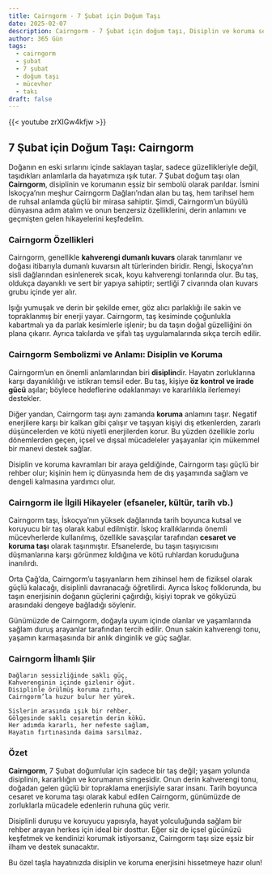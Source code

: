 ```yaml
---
title: Cairngorm - 7 Şubat için Doğum Taşı
date: 2025-02-07
description: Cairngorm - 7 Şubat için doğum taşı, Disiplin ve koruma sembolü. Bu özel taşın derin anlamını öğrenin.
author: 365 Gün
tags:
  - cairngorm
  - şubat
  - 7 şubat
  - doğum taşı
  - mücevher
  - takı
draft: false
---
```


{{< youtube zrXIGw4kfjw >}}

## 7 Şubat için Doğum Taşı: Cairngorm

Doğanın en eski sırlarını içinde saklayan taşlar, sadece güzellikleriyle değil, taşıdıkları anlamlarla da hayatımıza ışık tutar. 7 Şubat doğum taşı olan **Cairngorm**, disiplinin ve korumanın eşsiz bir sembolü olarak parıldar. İsmini İskoçya’nın meşhur Cairngorm Dağları’ndan alan bu taş, hem tarihsel hem de ruhsal anlamda güçlü bir mirasa sahiptir. Şimdi, Cairngorm’un büyülü dünyasına adım atalım ve onun benzersiz özelliklerini, derin anlamını ve geçmişten gelen hikayelerini keşfedelim.

### Cairngorm Özellikleri

Cairngorm, genellikle **kahverengi dumanlı kuvars** olarak tanımlanır ve doğası itibarıyla dumanlı kuvarsın alt türlerinden biridir. Rengi, İskoçya’nın sisli dağlarından esinlenerek sıcak, koyu kahverengi tonlarında olur. Bu taş, oldukça dayanıklı ve sert bir yapıya sahiptir; sertliği 7 civarında olan kuvars grubu içinde yer alır.

Işığı yumuşak ve derin bir şekilde emer, göz alıcı parlaklığı ile sakin ve topraklanmış bir enerji yayar. Cairngorm, taş kesiminde çoğunlukla kabartmalı ya da parlak kesimlerle işlenir; bu da taşın doğal güzelliğini ön plana çıkarır. Ayrıca takılarda ve şifalı taş uygulamalarında sıkça tercih edilir.

### Cairngorm Sembolizmi ve Anlamı: Disiplin ve Koruma

Cairngorm’un en önemli anlamlarından biri **disiplin**dir. Hayatın zorluklarına karşı dayanıklılığı ve istikrarı temsil eder. Bu taş, kişiye **öz kontrol ve irade gücü** aşılar; böylece hedeflerine odaklanmayı ve kararlılıkla ilerlemeyi destekler.

Diğer yandan, Cairngorm taşı aynı zamanda **koruma** anlamını taşır. Negatif enerjilere karşı bir kalkan gibi çalışır ve taşıyan kişiyi dış etkenlerden, zararlı düşüncelerden ve kötü niyetli enerjilerden korur. Bu yüzden özellikle zorlu dönemlerden geçen, içsel ve dışsal mücadeleler yaşayanlar için mükemmel bir manevi destek sağlar.

Disiplin ve koruma kavramları bir araya geldiğinde, Cairngorm taşı güçlü bir rehber olur; kişinin hem iç dünyasında hem de dış yaşamında sağlam ve dengeli kalmasına yardımcı olur.

### Cairngorm ile İlgili Hikayeler (efsaneler, kültür, tarih vb.)

Cairngorm taşı, İskoçya’nın yüksek dağlarında tarih boyunca kutsal ve koruyucu bir taş olarak kabul edilmiştir. İskoç krallıklarında önemli mücevherlerde kullanılmış, özellikle savaşçılar tarafından **cesaret ve koruma taşı** olarak taşınmıştır. Efsanelerde, bu taşın taşıyıcısını düşmanlarına karşı görünmez kıldığına ve kötü ruhlardan koruduğuna inanılırdı.

Orta Çağ’da, Cairngorm’u taşıyanların hem zihinsel hem de fiziksel olarak güçlü kalacağı, disiplinli davranacağı öğretilirdi. Ayrıca İskoç folklorunda, bu taşın enerjisinin doğanın güçlerini çağırdığı, kişiyi toprak ve gökyüzü arasındaki dengeye bağladığı söylenir.

Günümüzde de Cairngorm, doğayla uyum içinde olanlar ve yaşamlarında sağlam duruş arayanlar tarafından tercih edilir. Onun sakin kahverengi tonu, yaşamın karmaşasında bir anlık dinginlik ve güç sağlar.

### Cairngorm İlhamlı Şiir

```
Dağların sessizliğinde saklı güç,
Kahverenginin içinde gizlenir öğüt.
Disiplinle örülmüş koruma zırhı,
Cairngorm’la huzur bulur her yürek.

Sislerin arasında ışık bir rehber,
Gölgesinde saklı cesaretin derin kökü.
Her adımda kararlı, her nefeste sağlam,
Hayatın fırtınasında daima sarsılmaz.
```

### Özet

**Cairngorm**, 7 Şubat doğumlular için sadece bir taş değil; yaşam yolunda disiplinin, kararlılığın ve korumanın simgesidir. Onun derin kahverengi tonu, doğadan gelen güçlü bir topraklama enerjisiyle sarar insanı. Tarih boyunca cesaret ve koruma taşı olarak kabul edilen Cairngorm, günümüzde de zorluklarla mücadele edenlerin ruhuna güç verir.

Disiplinli duruşu ve koruyucu yapısıyla, hayat yolculuğunda sağlam bir rehber arayan herkes için ideal bir dosttur. Eğer siz de içsel gücünüzü keşfetmek ve kendinizi korumak istiyorsanız, Cairngorm taşı size eşsiz bir ilham ve destek sunacaktır.

Bu özel taşla hayatınızda disiplin ve koruma enerjisini hissetmeye hazır olun!